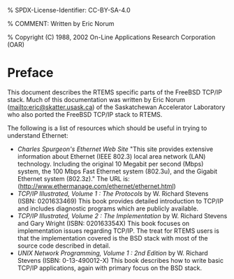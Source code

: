 % SPDX-License-Identifier: CC-BY-SA-4.0

% COMMENT: Written by Eric Norum

% Copyright (C) 1988, 2002 On-Line Applications Research Corporation (OAR)

# Preface

This document describes the RTEMS specific parts of the FreeBSD TCP/IP stack.
Much of this documentation was written by Eric Norum (<mailto:eric@skatter.usask.ca>) of
the Saskatchewan Accelerator Laboratory who also ported the FreeBSD TCP/IP
stack to RTEMS.

The following is a list of resources which should be useful in trying to
understand Ethernet:

- *Charles Spurgeon's Ethernet Web Site*
  "This site provides extensive information about Ethernet (IEEE 802.3) local
  area network (LAN) technology. Including the original 10 Megabit per second
  (Mbps) system, the 100 Mbps Fast Ethernet system (802.3u), and the Gigabit
  Ethernet system (802.3z)." The URL is:
  (<http://www.ethermanage.com/ethernet/ethernet.html>)
- *TCP/IP Illustrated, Volume 1 : The Protocols*
  by W. Richard Stevens (ISBN: 0201633469)
  This book provides detailed introduction to TCP/IP and includes diagnostic
  programs which are publicly available.
- *TCP/IP Illustrated, Volume 2 : The Implementation*
  by W. Richard Stevens and Gary Wright (ISBN: 020163354X)
  This book focuses on implementation issues regarding TCP/IP. The
  treat for RTEMS users is that the implementation covered is the BSD
  stack with most of the source code described in detail.
- *UNIX Network Programming, Volume 1 : 2nd Edition*
  by W. Richard Stevens (ISBN: 0-13-490012-X)
  This book describes how to write basic TCP/IP applications, again with primary
  focus on the BSD stack.
